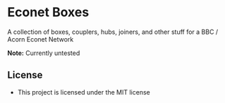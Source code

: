 # Econet Boxes

A collection of boxes, couplers, hubs, joiners, and other stuff for a BBC / Acorn Econet Network

**Note:** Currently untested

## License

- This project is licensed under the MIT license
